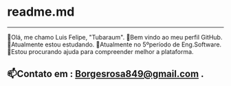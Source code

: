 # readme.md
---------------------------------------------------------------
👋Olá, me chamo Luis Felipe, "Tubaraum".
🧠Bem vindo ao meu perfil GitHub.
🔭Atualmente estou estudando.
🎯Atualmente no 5ºperíodo de Eng.Software.
🤔Estou procurando ajuda para compreender melhor a plataforma.

📫Contato em : Borgesrosa849@gmail.com .
---------------------------------------------------------------
